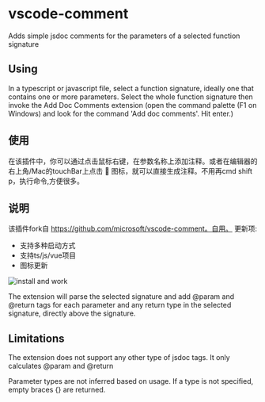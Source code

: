 # vscode-comment
Adds simple jsdoc comments for the parameters of a selected function signature

## Using
In a typescript or javascript  file, select a function signature, ideally one that contains one or more parameters. Select the whole function signature then invoke the Add Doc Comments extension (open the command palette (F1 on Windows) and look for the command 'Add doc comments'. Hit enter.)

## 使用

在该插件中，你可以通过点击鼠标右键，在参数名称上添加注释。或者在编辑器的右上角/Mac的touchBar上点击 💫 图标，就可以直接生成注释。不用再cmd shift p，执行命令,方便很多。

## 说明

该插件fork自 https://github.com/microsoft/vscode-comment。自用。
更新项:
- 支持多种启动方式
- 支持ts/js/vue项目
- 图标更新

![install and work](images/addDocComments.gif)


The extension will parse the selected signature and add @param and @return tags for each parameter and any return type in the selected signature, directly above the signature.

## Limitations
The extension does not support any other type of jsdoc tags. It only calculates @param and @return

Parameter types are not inferred based on usage. If a type is not specified, empty braces {} are returned.
